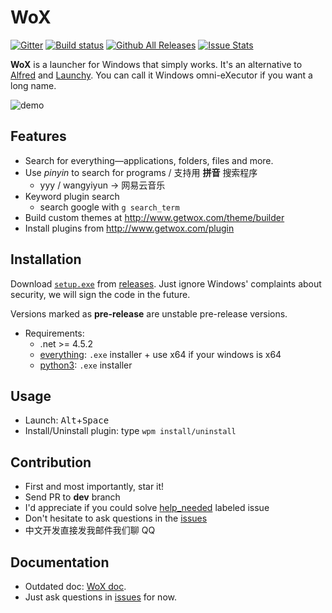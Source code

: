 WoX
===

[![Gitter](https://badges.gitter.im/Wox-launcher/Wox.svg)](https://gitter.im/Wox-launcher/Wox?utm_source=badge&utm_medium=badge&utm_campaign=pr-badge)
[![Build status](https://ci.appveyor.com/api/projects/status/bfktntbivg32e103)](https://ci.appveyor.com/project/happlebao/wox)
[![Github All Releases](https://img.shields.io/github/downloads/Wox-launcher/Wox/total.svg)](https://github.com/Wox-launcher/Wox/releases)
[![Issue Stats](http://issuestats.com/github/Wox-launcher/Wox/badge/pr)](http://issuestats.com/github/Wox-launcher/Wox) 

**WoX** is a launcher for Windows that simply works. It's an alternative to [Alfred](https://www.alfredapp.com/) and [Launchy](http://www.launchy.net/). You can call it Windows omni-eXecutor if you want a long name.

![demo](http://i.imgur.com/DtxNBJi.gif)

Features
--------

- Search for everything—applications, folders, files and more.
- Use *pinyin* to search for programs / 支持用 **拼音** 搜索程序
  - yyy / wangyiyun → 网易云音乐
- Keyword plugin search 
  - search google with `g search_term`
- Build custom themes at http://www.getwox.com/theme/builder
- Install plugins from http://www.getwox.com/plugin

Installation
------------

Download [`setup.exe`](https://github.com/Wox-launcher/Wox/releases/download/latest/Setup.exe) from [releases](https://github.com/Wox-launcher/Wox/releases).
Just ignore Windows' complaints about security, we will sign the code in the future.

Versions marked as **pre-release** are unstable pre-release versions.

- Requirements:
  - .net >= 4.5.2
  - [everything](https://www.voidtools.com/): `.exe` installer + use x64 if your windows is x64
  - [python3](https://www.python.org/downloads/): `.exe` installer

Usage
-----

- Launch: <kbd>Alt</kbd>+<kbd>Space</kbd>
- Install/Uninstall plugin: type `wpm install/uninstall`

Contribution
------------

- First and most importantly, star it!
- Send PR to **dev** branch
- I'd appreciate if you could solve [help_needed](https://github.com/Wox-launcher/Wox/issues?q=is%3Aopen+is%3Aissue+label%3Ahelp_needed) labeled issue
- Don't hesitate to ask questions in the [issues](https://github.com/Wox-launcher/Wox/issues)
- 中文开发直接发我邮件我们聊 QQ

Documentation
-------------

- Outdated doc: [WoX doc](http://doc.getwox.com).
- Just ask questions in [issues](https://github.com/Wox-launcher/Wox/issues) for now.

